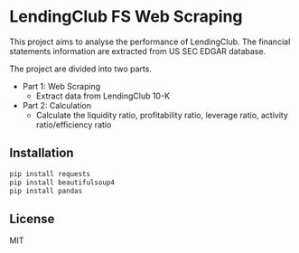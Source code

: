 # LendingClub FS Web Scraping
This project aims to analyse the performance of LendingClub. The financial statements information are extracted from US SEC EDGAR database.

The project are divided into two parts.
* Part 1: Web Scraping
    * Extract data from LendingClub 10-K
* Part 2: Calculation
    * Calculate the liquidity ratio, profitability ratio, leverage ratio, activity ratio/efficiency ratio

## Installation
```python
pip install requests
pip install beautifulsoup4
pip install pandas
```

## License
MIT
